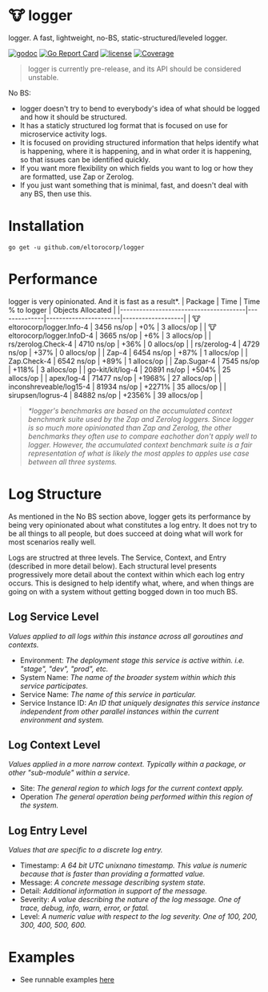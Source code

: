 # :cow: logger
logger. A fast, lightweight, no-BS, static-structured/leveled logger.

[![godoc](http://img.shields.io/badge/godoc-reference-blue.svg?style=flat)](https://godoc.org/github.com/eltorocorp/logger)
[![Go Report Card](https://goreportcard.com/badge/github.com/eltorocorp/logger)](https://goreportcard.com/report/github.com/eltorocorp/logger)
[![license](http://img.shields.io/badge/license-MIT-red.svg?style=flat)](https://raw.githubusercontent.com/eltorocorp/logger/master/LICENSE)
[![Coverage](http://gocover.io/_badge/github.com/rs/zerolog)](http://gocover.io/github.com/eltorocorp/logger)

> logger is currently pre-release, and its API should be considered unstable.

No BS:
 - logger doesn't try to bend to everybody's idea of what should be logged and how it should be structured.
 - It has a staticly structured log format that is focused on use for microservice activity logs.
 - It is focused on providing structured information that helps identify what is happening, where it is happening, and in what order it is happening, so that issues can be identified quickly.
 - If you want more flexibility on which fields you want to log or how they are formatted, use Zap or Zerolog.
 - If you just want something that is minimal, fast, and doesn't deal with any BS, then use this.

# Installation

`go get -u github.com/eltorocorp/logger`

# Performance

logger is very opinionated. And it is fast as a result\*.
| Package                               | Time         |  Time % to logger | Objects Allocated |
|---------------------------------------|--------------|-----------------------|-------------------|
| :cow: eltorocorp/logger.Info-4    | 3456 ns/op   | +0%                   | 3 allocs/op       |
| :cow: eltorocorp/logger.InfoD-4   | 3665 ns/op   | +6%                   | 3 allocs/op       |
| rs/zerolog.Check-4                    | 4710 ns/op   | +36%                  | 0 allocs/op       |
| rs/zerolog-4                          | 4729 ns/op   | +37%                  | 0 allocs/op       |
| Zap-4                                 | 6454 ns/op   | +87%                  | 1 allocs/op       |
| Zap.Check-4                           | 6542 ns/op   | +89%                  | 1 allocs/op       |
| Zap.Sugar-4                           | 7545 ns/op   | +118%                 | 3 allocs/op       |
| go-kit/kit/log-4                      | 20891 ns/op  | +504%                 | 25 allocs/op      |
| apex/log-4                            | 71477 ns/op  | +1968%                | 27 allocs/op      |
| inconshreveable/log15-4               | 81934 ns/op  | +2271%                | 35 allocs/op      |
| sirupsen/logrus-4                     | 84882 ns/op  | +2356%                | 39 allocs/op      |

> *\*logger's benchmarks are based on the accumulated context benchmark suite used by the Zap and Zerolog loggers.
Since logger is so much more opinionated than Zap and Zerolog, the other benchmarks they often use to compare eachother don't apply well to logger. However, the accumulated context benchmark suite is a fair representation of what is likely the most apples to apples use case between all three systems.*

# Log Structure
As mentioned in the No BS section above, logger gets its performance by being very opinionated about what constitutes a log entry. It does not try to be all things to all people, but does succeed at doing what will work for most scenarios really well.

Logs are structred at three levels. The Service, Context, and Entry (described in more detail below).
Each structural level presents progressively more detail about the context within which each log entry occurs. This is designed to help identify what, where, and when things are going on with a system without getting bogged down in too much BS.

## Log Service Level
*Values applied to all logs within this instance across all goroutines and contexts.*
- Environment: *The deployment stage this service is active within. i.e. "stage", "dev", "prod", etc.*
- System Name: *The name of the broader system within which this service participates.*
- Service Name: *The name of this service in particular.*
- Service Instance ID: *An ID that uniquely designates this service instance independent from other parallel instances within the current environment and system.*

## Log Context Level
*Values applied in a more narrow context. Typically within a package, or other "sub-module" within a service.*

- Site: *The general region to which logs for the current context apply.*
- Operation *The general operation being performed within this region of the system.*

## Log Entry Level
*Values that are specific to a discrete log entry.*

- Timestamp: *A 64 bit UTC unixnano timestamp. This value is numeric because that is faster than providing a formatted value.*
- Message: *A concrete message describing system state.*
- Detail: *Additional information in support of the message.*
- Severity: *A value describing the nature of the log message. One of trace, debug, info, warn, error, or fatal.*
- Level: *A numeric value with respect to the log severity. One of 100, 200, 300, 400, 500, 600.*

# Examples

- See runnable examples [here](/logger/examples_test.go)

